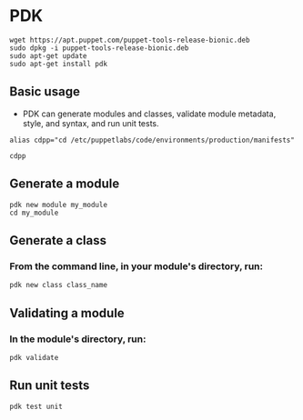 # PDK
```
wget https://apt.puppet.com/puppet-tools-release-bionic.deb
sudo dpkg -i puppet-tools-release-bionic.deb
sudo apt-get update
sudo apt-get install pdk
```

## Basic usage
- PDK can generate modules and classes, validate module metadata, style, and syntax, and run unit tests.

```
alias cdpp="cd /etc/puppetlabs/code/environments/production/manifests"
```

```
cdpp
```

## Generate a module
```
pdk new module my_module
cd my_module
```

## Generate a class
### From the command line, in your module's directory, run:
```
pdk new class class_name
```

## Validating a module
### In the module's directory, run:
```
pdk validate
```

## Run unit tests
```
pdk test unit
```
